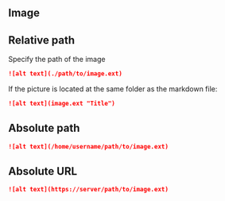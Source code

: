 ## Image

## Relative path

Specify the path of the image

```md
![alt text](./path/to/image.ext)
```

If the picture is located at the same folder as the markdown file:

```md
![alt text](image.ext "Title")
```

## Absolute path

```md
![alt text](/home/username/path/to/image.ext)
```

## Absolute URL

```md
![alt text](https://server/path/to/image.ext)
```
